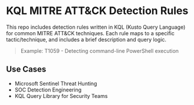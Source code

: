 # KQL MITRE ATT&CK Detection Rules

This repo includes detection rules written in KQL (Kusto Query Language) for common MITRE ATT&CK techniques. Each rule maps to a specific tactic/technique, and includes a brief description and query logic.

> Example: T1059 - Detecting command-line PowerShell execution

## Use Cases
- Microsoft Sentinel Threat Hunting
- SOC Detection Engineering
- KQL Query Library for Security Teams
